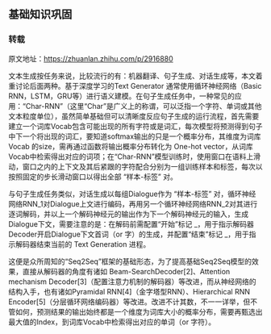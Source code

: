 ## 基础知识巩固

### 转载
原文地址：https://zhuanlan.zhihu.com/p/2916880

文本生成按任务来说，比较流行的有：机器翻译、句子生成、对话生成等，本文着重讨论后面两种。基于深度学习的Text Generator 通常使用循环神经网络（Basic RNN，LSTM，GRU等）进行语义建模。在句子生成任务中，一种常见的应用：“Char-RNN”（这里“Char”是广义上的称谓，可以泛指一个字符、单词或其他文本粒度单位），虽然简单基础但可以清晰度反应句子生成的运行流程，首先需要建立一个词库Vocab包含可能出现的所有字符或是词汇，每次模型将预测得到句子中下一个将出现的词汇，要知道softmax输出的只是一个概率分布，其维度为词库 Vocab 的size，需再通过函数将输出概率分布转化为 One-hot vector，从词库 Vocab中检索得出对应的词项；在“Char-RNN”模型训练时，使用窗口在语料上滑动，窗口之内的上下文及其后紧跟的字符配合分别为一组训练样本和标签，每次以按照固定的步长滑动窗口以得出全部 “样本-标签” 对。

与句子生成任务类似，对话生成以每组Dialogue作为 “样本-标签” 对，循环神经网络RNN_1对Dialogue上文进行编码，再用另一个循环神经网络RNN_2对其进行逐词解码，并以上一个解码神经元的输出作为下一个解码神经元的输入，生成Dialogue下文，需要注意的是：在解码前需配置“开始”标记 _，用于指示解码器Decoder开启Dialogue下文首词（or 字）的生成，并配置“结束”标记 _，用于指示解码器结束当前的 Text Generation 进程。

这便是众所周知的“Seq2Seq”框架的基础形态，为了提高基础Seq2Seq模型的效果，直接从解码器的角度有诸如 Beam-SearchDecoder[2]、Attention mechanism Decoder[3]（配置注意力机制的解码器）等改进，而从神经网络的结构入手，也有诸如Pyramidal RNN[4]（金字塔型RNN）、Hierarchical RNN Encoder[5]（分层循环网络编码器）等改进。改进不计其数，不一一详举，但不管如何，预测结果的输出始终都是一个维度为词库大小的概率分布，需要再甄选出最大值的Index，到词库Vocab中检索得出对应的单词（or 字符）。






























